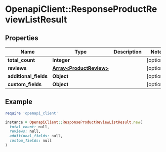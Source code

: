 # OpenapiClient::ResponseProductReviewListResult

## Properties

| Name | Type | Description | Notes |
| ---- | ---- | ----------- | ----- |
| **total_count** | **Integer** |  | [optional] |
| **reviews** | [**Array&lt;ProductReview&gt;**](ProductReview.md) |  | [optional] |
| **additional_fields** | **Object** |  | [optional] |
| **custom_fields** | **Object** |  | [optional] |

## Example

```ruby
require 'openapi_client'

instance = OpenapiClient::ResponseProductReviewListResult.new(
  total_count: null,
  reviews: null,
  additional_fields: null,
  custom_fields: null
)
```

